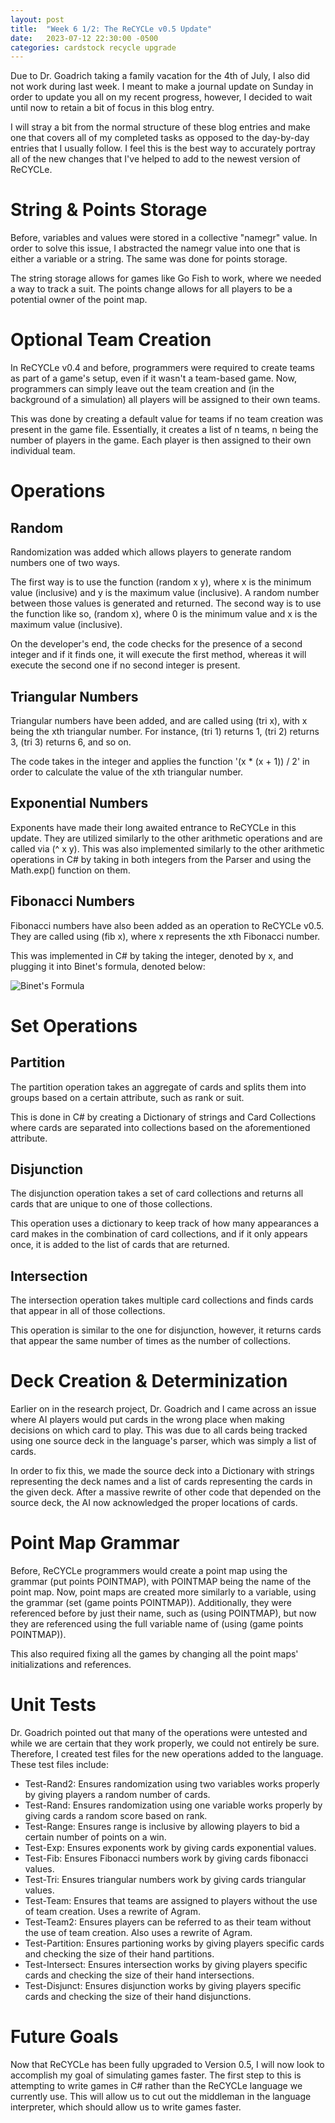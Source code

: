 ```yaml
---
layout: post
title:  "Week 6 1/2: The ReCYCLe v0.5 Update"
date:   2023-07-12 22:30:00 -0500
categories: cardstock recycle upgrade
---
```


Due to Dr. Goadrich taking a family vacation for the 4th of July, I also did not work during last week. I meant to make a journal update on Sunday in order to update you all on my recent progress, however, I decided to wait until now to retain a bit of focus in this blog entry.

I will stray a bit from the normal structure of these blog entries and make one that covers all of my completed tasks as opposed to the day-by-day entries that I usually follow. I feel this is the best way to accurately portray all of the new changes that I've helped to add to the newest version of ReCYCLe.

# String & Points Storage
Before, variables and values were stored in a collective "namegr" value. In order to solve this issue, I abstracted the namegr value into one that is either a variable or a string. The same was done for points storage.

The string storage allows for games like Go Fish to work, where we needed a way to track a suit. The points change allows for all players to be a potential owner of the point map.

# Optional Team Creation
In ReCYCLe v0.4 and before, programmers were required to create teams as part of a game's setup, even if it wasn't a team-based game. Now, programmers can simply leave out the team creation and (in the background of a simulation) all players will be assigned to their own teams.

This was done by creating a default value for teams if no team creation was present in the game file. Essentially, it creates a list of n teams, n being the number of players in the game. Each player is then assigned to their own individual team.

# Operations
## Random
Randomization was added which allows players to generate random numbers one of two ways.

The first way is to use the function (random x y), where x is the minimum value (inclusive) and y is the maximum value (inclusive). A random number between those values is generated and returned. The second way is to use the function like so, (random x), where 0 is the minimum value and x is the maximum value (inclusive).

On the developer's end, the code checks for the presence of a second integer and if it finds one, it will execute the first method, whereas it will execute the second one if no second integer is present.

## Triangular Numbers
Triangular numbers have been added, and are called using (tri x), with x being the xth triangular number. For instance, (tri 1) returns 1, (tri 2) returns 3, (tri 3) returns 6, and so on.

The code takes in the integer and applies the function '(x * (x + 1)) / 2' in order to calculate the value of the xth triangular number.

## Exponential Numbers
Exponents have made their long awaited entrance to ReCYCLe in this update. They are utilized similarly to the other arithmetic operations and are called via (^ x y). This was also implemented similarly to the other arithmetic operations in C# by taking in both integers from the Parser and using the Math.exp() function on them.

## Fibonacci Numbers
Fibonacci numbers have also been added as an operation to ReCYCLe v0.5. They are called using (fib x), where x represents the xth Fibonacci number.

This was implemented in C# by taking the integer, denoted by x, and plugging it into Binet's formula, denoted below:

![Binet's Formula]({{site.baseurl}}/assets/images/binet.png)

# Set Operations
## Partition
The partition operation takes an aggregate of cards and splits them into groups based on a certain attribute, such as rank or suit.

This is done in C# by creating a Dictionary of strings and Card Collections where cards are separated into collections based on the aforementioned attribute.

## Disjunction
The disjunction operation takes a set of card collections and returns all cards that are unique to one of those collections.

This operation uses a dictionary to keep track of how many appearances a card makes in the combination of card collections, and if it only appears once, it is added to the list of cards that are returned.

## Intersection
The intersection operation takes multiple card collections and finds cards that appear in all of those collections.

This operation is similar to the one for disjunction, however, it returns cards that appear the same number of times as the number of collections.

# Deck Creation & Determinization
Earlier on in the research project, Dr. Goadrich and I came across an issue where AI players would put cards in the wrong place when making decisions on which card to play. This was due to all cards being tracked using one source deck in the language's parser, which was simply a list of cards.

In order to fix this, we made the source deck into a Dictionary with strings representing the deck names and a list of cards representing the cards in the given deck. After a massive rewrite of other code that depended on the source deck, the AI now acknowledged the proper locations of cards.

# Point Map Grammar
Before, ReCYCLe programmers would create a point map using the grammar (put points POINTMAP), with POINTMAP being the name of the point map. Now, point maps are created more similarly to a variable, using the grammar (set (game points POINTMAP)). Additionally, they were referenced before by just their name, such as (using POINTMAP), but now they are referenced using the full variable name of (using (game points POINTMAP)).

This also required fixing all the games by changing all the point maps' initializations and references.

# Unit Tests
Dr. Goadrich pointed out that many of the operations were untested and while we are certain that they work properly, we could not entirely be sure. Therefore, I created test files for the new operations added to the language. These test files include:
- Test-Rand2: Ensures randomization using two variables works properly by giving players a random number of cards.
- Test-Rand: Ensures randomization using one variable works properly by giving cards a random score based on rank.
- Test-Range: Ensures range is inclusive by allowing players to bid a certain number of points on a win.
- Test-Exp: Ensures exponents work by giving cards exponential values.
- Test-Fib: Ensures Fibonacci numbers work by giving cards fibonacci values.
- Test-Tri: Ensures triangular numbers work by giving cards triangular values.
- Test-Team: Ensures that teams are assigned to players without the use of team creation. Uses a rewrite of Agram.
- Test-Team2: Ensures players can be referred to as their team without the use of team creation. Also uses a rewrite of Agram.
- Test-Partition: Ensures partioning works by giving players specific cards and checking the size of their hand partitions.
- Test-Intersect: Ensures intersection works by giving players specific cards and checking the size of their hand intersections.
- Test-Disjunct: Ensures disjunction works by giving players specific cards and checking the size of their hand disjunctions.

# Future Goals
Now that ReCYCLe has been fully upgraded to Version 0.5, I will now look to accomplish my goal of simulating games faster. The first step to this is attempting to write games in C# rather than the ReCYCLe language we currently use. This will allow us to cut out the middleman in the language interpreter, which should allow us to write games faster.